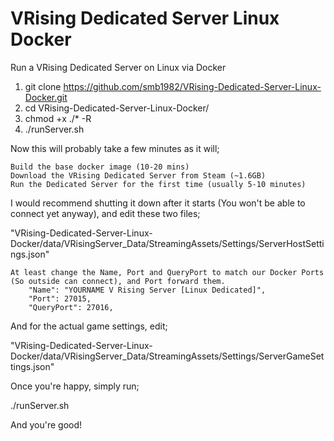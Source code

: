 # VRising Dedicated Server Linux Docker
Run a VRising Dedicated Server on Linux via Docker

1.  git clone https://github.com/smb1982/VRising-Dedicated-Server-Linux-Docker.git
2.  cd VRising-Dedicated-Server-Linux-Docker/
3.  chmod +x ./* -R
4.  ./runServer.sh

Now this will probably take a few minutes as it will;

    Build the base docker image (10-20 mins)
    Download the VRising Dedicated Server from Steam (~1.6GB)
    Run the Dedicated Server for the first time (usually 5-10 minutes)

I would recommend shutting it down after it starts (You won't be able to connect yet anyway), and edit these two files;

"VRising-Dedicated-Server-Linux-Docker/data/VRisingServer_Data/StreamingAssets/Settings/ServerHostSettings.json"

    At least change the Name, Port and QueryPort to match our Docker Ports (So outside can connect), and Port forward them.
        "Name": "YOURNAME V Rising Server [Linux Dedicated]",
        "Port": 27015,
        "QueryPort": 27016,
        
 And for the actual game settings, edit;
 
 "VRising-Dedicated-Server-Linux-Docker/data/VRisingServer_Data/StreamingAssets/Settings/ServerGameSettings.json"

 Once you're happy, simply run;
 
 ./runServer.sh
 
 And you're good!
